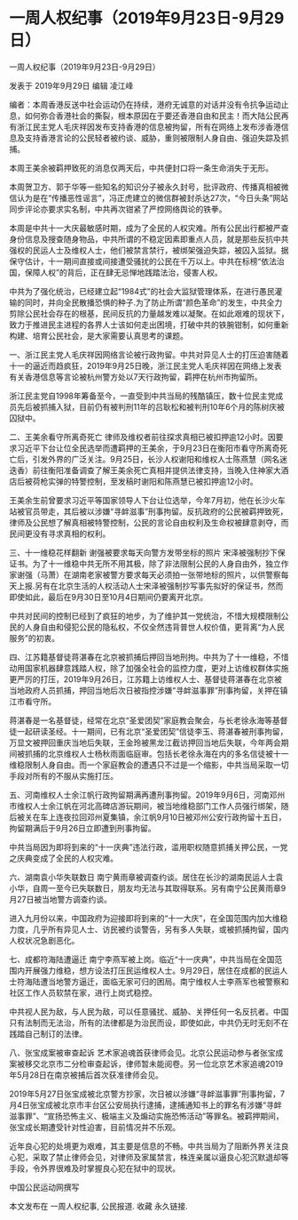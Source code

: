 # 一周人权纪事（2019年9月23日-9月29日）

一周人权纪事（2019年9月23日-9月29日）

发表于 2019年9月29日 编辑 凌江峰

编者：本周香港反送中社会运动仍在持续，港府无诚意的对话并没有令抗争运动止息，如何弥合香港社会的撕裂，根本原因在于要还香港自由和民主！而大陆公民再有浙江民主党人毛庆祥因发布支持香港的信息被拘留，所有在网络上发布涉香港信息及支持香港言论的公民轻者被约谈、威胁，重则被限制人身自由、强迫失踪及抓捕。

本周王美余被羁押致死的消息仅两天后，中共便封口将一条生命消失于无形。

本周贺卫方、郭于华等一些知名的知识分子被永久封号，批评政府、传播真相被微信认为是在“传播恶性谣言”，冯正虎建立的微信群被封杀达27次，“今日头条”网站同步评论亦要求实名制，中共再次钳紧了严控网络舆论的铁拳。

本周是中共十一大庆最敏感时期，成为了全民的人权灾难。所有公民出行都被严查身份信息及搜查随身物品，中共所谓的不稳定因素即重点人员，就是那些反抗中共强权的民运人士及维权人士，他们被禁言禁行，被绑架强迫失踪，被囚入监狱。据保守估计，十一期间直接或间接遭受骚扰的公民在千万以上。中共在标榜“依法治国，保障人权”的背后，正在肆无忌惮地践踏法治，侵害人权。

中共为了强化统治，已经建立起“1984式”的社会大监狱管理体系，在进行愚民灌输的同时，并向全民散播恐惧的种子.为了防止所谓“颜色革命”的发生，中共全力剪除公民社会存在的根基，民间反抗的力量越发难以凝聚。在如此艰难的现状下，致力于推进民主进程的各界人士该如何走出困境，打破中共的铁腕钳制，如何重新构建、培育公民社会，是大家需要认真思考的课题。

一、浙江民主党人毛庆祥因网络言论被行政拘留。中共对异见人士的打压迫害随着十一的逼近而趋疯狂，2019年9月25日晚，浙江民主党人毛庆祥因在网络上发表有关香港信息等言论被杭州警方处以7天行政拘留，羁押在杭州市拘留所。

浙江民主党自1998年筹备至今，一直受到中共当局的残酷镇压，数十位民主党成员先后被抓捕入狱，目前仍有被判刑11年的吕耿松和被判刑10年6个月的陈树庆被囚狱中。

二、王美余看守所离奇死亡 律师及维权者前往探求真相已被扣押逾12小时。因要求习近平下台让位全民选举而遭羁押的王美余，于9月23日在衡阳市看守所离奇死亡后，引发外界的广泛关注。9月25日，长沙人权谢阳和维权人士陈燕慧（网名迷迭香）前往衡阳准备调查了解王美余死亡真相并提供法律支持，当晚入住神家大酒店后被荷枪实弹的特警控制，至发稿时谢阳和陈燕慧已被扣押逾12小时。

王美余生前曾要求习近平等国家领导人下台让位选举，今年7月初，他在长沙火车站被官员带走，其后被以涉嫌“寻衅滋事”刑事拘留。反抗政府的公民被羁押致死，律师及公民想了解真相被特警控制，公民的言论自由权利及生命权被肆意剥夺，而民间更没有寻求真相的权利。

三、十一维稳花样翻新 谢强被要求每天向警方发带坐标的照片 宋泽被强制抄下保证书。为了十一维稳中共无所不用其极，除了非法限制公民的人身自由外，独立作家谢强（马萧）在湖南老家被警方要求每天必须拍一张带地标的照片，以供警察每天上报.另有在北京生活的人权活动人士宋泽被强制抄写事先拟好的保证书，然而即使如此，最后在9月30日至10月4日期间仍要离开北京。

中共对民间的控制已经到了疯狂的地步，为了维护其一党统治，不惜大规模限制公民的人身自由和侵犯公民的隐私权，不仅全然违背普世人权价值，更背离“为人民服务”的初衷。

四、江苏籍基督徒蒋湛春在北京被抓捕后押回当地刑拘。中共为了十一维稳，不惜动用国家机器肆意践踏人权，除了加强全社会的监控力度，更对上访维权群体实施更严厉的打压，2019年9月26日，江苏籍上访维权人士、基督徒蒋湛春在北京被当地政府人员抓捕，押回当地后次日被指控涉嫌“寻衅滋事罪”刑事拘留，关押在镇江市看守所。

蒋湛春是一名基督徒，经常在北京“圣爱团契”家庭教会聚会，与长老徐永海等基督徒一起研读圣经。十一期间，已有北京“圣爱团契”信徒李玉、蒋湛春被刑事拘留，万显文被押回重庆当地后失联，王金玲被黑龙江截访押回当地后失联，今年两会期间被抓捕的北京维权人士杨秋雨面临庭审。包括长老徐永海在内的多名信徒被十一维稳限制人身自由。而一个家庭教会的遭遇只不过是一个缩影，中共当局采取一切手段对所有的不服从实施打压。

五、河南维权人士余江帆行政拘留期满再遭刑事拘留。2019年9月6日，河南邓州市维权人士余江帆在河北高碑店游玩期间，被当地维稳部门工作人员强行绑架，随后被关在车上连夜拉回邓州夏集镇，余江帆9月10日被邓州公安行政拘留十五日，拘留期满后于9月26日立即遭到刑事拘留。

中共当局因为即将到来的“十一庆典”违法行政，滥用职权随意抓捕关押公民，一党之庆典变成了全民的人权灾难。

六、湖南袁小华失联数日 南宁黄雨章被调查约谈。居住在长沙的湖南民运人士袁小华，自周一至今已失联数日，朋友均无法与其取得联系。另有南宁公民黄雨章9月27日被当地警方调查约谈。

进入九月份以来，中国政府为迎接即将到来的“十一大庆”，在全国范围内加大维稳力度，几乎所有异见人士、访民被约谈警告，另有多人失联，或被抓捕拘留，国内人权状况急剧恶化。

七、成都符海陆遭逼迁 南宁李燕军被上岗。临近“十一庆典”，中共当局在全国范围内开展强力维稳，想方设法打压民运维权人士。9月29日，居住在成都的民运人士符海陆遭当地警方逼迁，面临无家可归的困局。南宁维权人士李燕军也被警察和社区工作人员软禁在家，进行上岗式稳控。

中共视人民为敌，与人民为敌，可以任意骚扰、威胁、关押任何一名反抗者。中国只有法制而无法治，所有的法律都是为治民而设，即使如此，中共仍无时无刻不在践踏自己制订的法律。

八、张宝成案被审查起诉 艺术家追魂首获律师会见。北京公民运动参与者张宝成案被移交北京市二分检审查起诉，律师暂未能阅卷。另一位北京艺术家追魂2019年5月28日在南京被捕后首次获准律师会见。

2019年5月27日张宝成被北京警方抄家，次日被以涉嫌“寻衅滋事罪”刑事拘留，7月4日张宝成被北京市丰台区公安局执行逮捕，逮捕通知书上的罪名有涉嫌“寻衅滋事罪”、“宣扬恐怖主义、极端主义及煽动实施恐怖活动”等罪名。被羁押期间，张宝成长期遭受针对性迫害，目前情况并不乐观。

近年良心犯的处境更为艰难，其主要是信息的不畅。中共当局为了阻断外界关注良心犯，采取了禁止律师会见，对律师及家属禁言，株连亲属以逼良心犯沉默退却等手段，令外界很难及时掌握良心犯在狱中的现状。

中国公民运动网撰写

本文发布在 一周人权纪事, 公民报道. 收藏 永久链接.